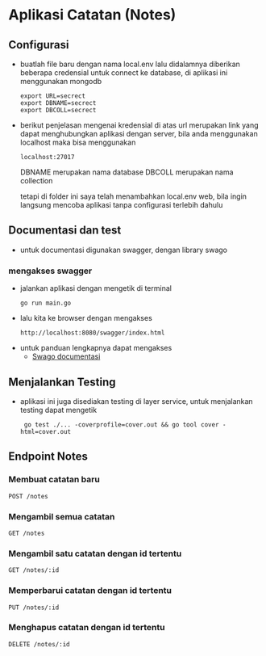 # Aplikasi Catatan (Notes)

## Configurasi
- buatlah file baru dengan nama local.env lalu didalamnya diberikan beberapa credensial untuk connect ke database,
	di aplikasi ini menggunakan mongodb

	```
	export URL=secrect
	export DBNAME=secrect
	export DBCOLL=secrect
	```
- berikut penjelasan mengenai kredensial di atas
	url merupakan link yang dapat menghubungkan aplikasi dengan server, bila anda menggunakan localhost maka bisa menggunakan 
	```
	localhost:27017
	```

	DBNAME merupakan nama database 
	DBCOLL merupakan nama collection

	tetapi di folder ini saya telah menambahkan local.env web, bila ingin langsung mencoba aplikasi tanpa configurasi terlebih dahulu

## Documentasi dan test
- untuk documentasi digunakan swagger, dengan library swago

### mengakses swagger
- jalankan aplikasi dengan mengetik di terminal
	```
	go run main.go
	```
- lalu kita ke browser dengan mengakses
	```
	http://localhost:8080/swagger/index.html
	```
- untuk panduan lengkapnya dapat mengakses 
	* [Swago documentasi](https://github.com/swaggo/swag)

## Menjalankan Testing
- aplikasi ini juga disediakan testing di layer service, untuk menjalankan testing dapat mengetik 
	```
	 go test ./... -coverprofile=cover.out && go tool cover -html=cover.out
	```
## Endpoint Notes
### Membuat catatan baru
```
POST /notes
```
### Mengambil semua catatan
```
GET /notes
```
### Mengambil satu catatan dengan id tertentu
```
GET /notes/:id
```
### Memperbarui catatan dengan id tertentu
```
PUT /notes/:id
```
### Menghapus catatan dengan id tertentu
```
DELETE /notes/:id
```
